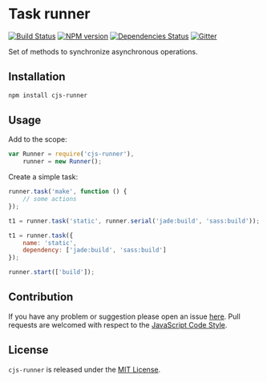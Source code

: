 Task runner
===========

[![Build Status](https://img.shields.io/travis/cjssdk/runner.svg?style=flat-square)](https://travis-ci.org/cjssdk/runner)
[![NPM version](https://img.shields.io/npm/v/cjs-runner.svg?style=flat-square)](https://www.npmjs.com/package/cjs-runner)
[![Dependencies Status](https://img.shields.io/david/cjssdk/runner.svg?style=flat-square)](https://david-dm.org/cjssdk/runner)
[![Gitter](https://img.shields.io/badge/gitter-join%20chat-blue.svg?style=flat-square)](https://gitter.im/DarkPark/cjssdk)


Set of methods to synchronize asynchronous operations.


## Installation ##

```bash
npm install cjs-runner
```


## Usage ##

Add to the scope:

```js
var Runner = require('cjs-runner'),
    runner = new Runner();
```

Create a simple task:

```js
runner.task('make', function () {
    // some actions
});
```

```js
t1 = runner.task('static', runner.serial('jade:build', 'sass:build'));

t1 = runner.task({
    name: 'static',
    dependency: ['jade:build', 'sass:build']
});

runner.start(['build']);
```


## Contribution ##

If you have any problem or suggestion please open an issue [here](https://github.com/cjssdk/runner/issues).
Pull requests are welcomed with respect to the [JavaScript Code Style](https://github.com/DarkPark/jscs).


## License ##

`cjs-runner` is released under the [MIT License](license.md).
